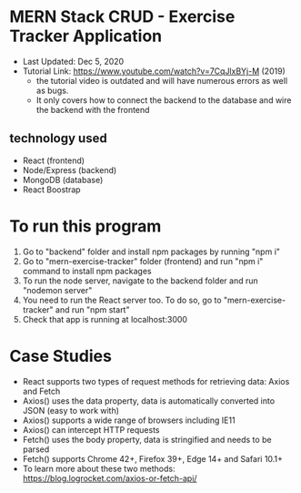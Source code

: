 # MERN Stack CRUD - Exercise Tracker Application
 - Last Updated: Dec 5, 2020 
 - Tutorial Link: https://www.youtube.com/watch?v=7CqJlxBYj-M (2019)
   - the tutorial video is outdated and will have numerous errors as well as bugs.
   - It only covers how to connect the backend to the database and wire the backend with the frontend

## technology used
- React (frontend)
- Node/Express (backend)
- MongoDB (database)
- React Boostrap 

# To run this program
1. Go to "backend" folder and install npm packages by running "npm i"
2. Go to "mern-exercise-tracker" folder (frontend) and run "npm i" command to install npm packages
3. To run the node server, navigate to the backend folder and run "nodemon server"
4. You need to run the React server too. To do so, go to "mern-exercise-tracker" and run "npm start"
5. Check that app is running at localhost:3000

# Case Studies
- React supports two types of request methods for retrieving data: Axios and Fetch
 - Axios() uses the data property, data is automatically converted into JSON (easy to work with)
 - Axios() supports a wide range of browsers including IE11
 - Axios() can intercept HTTP requests
 - Fetch() uses the body property, data is stringified and needs to be parsed
 - Fetch() supports Chrome 42+, Firefox 39+, Edge 14+ and Safari 10.1+
- To learn more about these two methods: https://blog.logrocket.com/axios-or-fetch-api/
